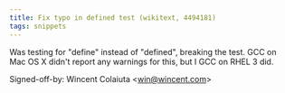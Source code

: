 ```yaml
---
title: Fix typo in defined test (wikitext, 4494181)
tags: snippets
---
```


Was testing for "define" instead of "defined", breaking the test. GCC on Mac OS X didn't report any warnings for this, but I GCC on RHEL 3 did.

Signed-off-by: Wincent Colaiuta &lt;win@wincent.com&gt;
